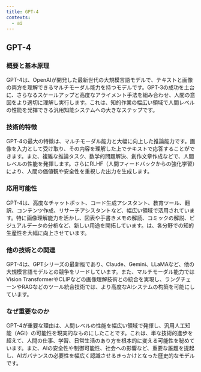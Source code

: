```yaml
---
title: GPT-4
contexts:
  - ai
---
```


## GPT-4

<Context name="ai">

### 概要と基本原理
GPT-4は、OpenAIが開発した最新世代の大規模言語モデルで、テキストと画像の両方を理解できるマルチモーダル能力を持つモデルです。GPT-3の成功を土台に、さらなるスケールアップと高度なアライメント手法を組み合わせ、人間の意図をより適切に理解し実行します。これは、知的作業の幅広い領域で人間レベルの性能を発揮できる汎用知能システムへの大きなステップです。

### 技術的特徴
GPT-4の最大の特徴は、マルチモーダル能力と大幅に向上した推論能力です。画像を入力として受け取り、その内容を理解した上でテキストで応答することができます。また、複雑な推論タスク、数学的問題解決、創作文章作成などで、人間レベルの性能を発揮します。さらにRLHF（人間フィードバックからの強化学習）により、人間の価値観や安全性を重視した出力を生成します。

### 応用可能性
GPT-4は、高度なチャットボット、コード生成アシスタント、教育ツール、翻訳、コンテンツ作成、リサーチアシスタントなど、幅広い領域で活用されています。特に画像理解能力を活かし、図表や手書きメモの解読、コミックの解説、ビジュアルデータの分析など、新しい用途を開拓しています。は、各分野での知的生産性を大幅に向上させています。

### 他の技術との関連
GPT-4は、GPTシリーズの最新版であり、Claude、Gemini、LLaMAなど、他の大規模言語モデルとの競争をリードしています。また、マルチモーダル能力ではVision TransformerやCLIPなどの画像理解技術との統合を実現し、ラングチェーンやRAGなどのツール統合技術では、より高度なAIシステムの构築を可能にしています。

### なぜ重要なのか
GPT-4が重要な理由は、人間レベルの性能を幅広い領域で発揮し、汎用人工知能（AGI）の可能性を現実的なものにしたことです。これは、単な技術的進步を超えて、人間の仕事、学習、日常生活のあり方を根本的に変える可能性を秘めています。また、AIの安全性や制御可能性、社会への影響など、重要な誰題を提起し、AIガバナンスの必要性を幅広く認識させるきっかけとなった歴史的なモデルです。

</Context>

